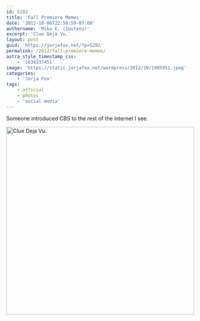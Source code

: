 ```yaml
---
id: 5282
title: 'Fall Premiere Memes'
date: '2012-10-06T22:50:59-07:00'
authorname: 'Mika E. (Ipstenu)'
excerpt: 'Clue Déjà Vu.'
layout: post
guid: 'https://jorjafox.net/?p=5282'
permalink: /2012/fall-premiere-memes/
astra_style_timestamp_css:
    - '1634337451'
image: 'https://static.jorjafox.net/wordpress/2012/10/1905951.jpeg'
categories:
    - 'Jorja Fox'
tags:
    - official
    - photos
    - 'social media'
---
```


Someone introduced CBS to the rest of the internet I see.

<a href="http://www.cbs.com/shows/fall-premieres-2012/photos/190583/fall-premiere-memes/190594"><img class="aligncenter size-full wp-image-5283" title="Clue Deja Vu." src="//static.jorjafox.net/wordpress/2012/10/190595.jpeg" alt="Clue Deja Vu." width="500" height="500" /></a>
